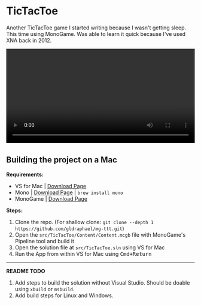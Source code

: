 # TicTacToe

Another TicTacToe game I started writing because I wasn't getting sleep. This time using MonoGame. Was able to learn it quick because I've used XNA back in 2012.

<p style="text-align: center">
  <video autoplay loop style="width:100%;max-width:750px">
    <source src="https://github.com/gldraphael/mg-ttt/blob/master/screenshots/gameplay-28-oct-2017.mp4?raw=true" type="video/mp4">
    <img src="screenshots/image.png" alt="Screenshot Image" style="max-width:100%;">
  </video>
</p>

## Building the project on a Mac

**Requirements:**

- VS for Mac | [Download Page](https://www.visualstudio.com/vs/visual-studio-mac/)
- Mono | [Download Page](http://www.mono-project.com/download) | `brew install mono`
- MonoGame | [Download Page](http://www.monogame.net/downloads/)

**Steps:**

1. Clone the repo. (For shallow clone: `git clone --depth 1 https://github.com/gldraphael/mg-ttt.git`)
1. Open the `src/TicTacToe/Content/Content.mcgb` file with MonoGame's Pipeline tool and build it
1. Open the solution file at `src/TicTacToe.sln` using VS for Mac
1. Run the App from within VS for Mac using <kbd>Cmd+Return</kbd>

---

**README TODO**

1. Add steps to build the solution without Visual Studio. Should be doable using `xbuild` or `msbuild`.
1. Add build steps for Linux and Windows.

